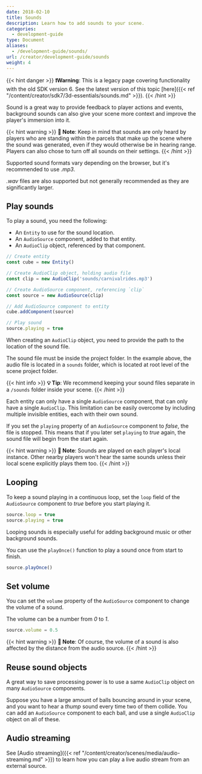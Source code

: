 ```yaml
---
date: 2018-02-10
title: Sounds
description: Learn how to add sounds to your scene.
categories:
  - development-guide
type: Document
aliases:
  - /development-guide/sounds/
url: /creator/development-guide/sounds
weight: 4
---
```


{{< hint danger >}}
**❗Warning**: This is a legacy page covering functionality with the old SDK version 6. See the latest version of this topic [here]({{< ref "/content/creator/sdk7/3d-essentials/sounds.md" >}}).
{{< /hint >}}

Sound is a great way to provide feedback to player actions and events, background sounds can also give your scene more context and improve the player's immersion into it.

{{< hint warning >}}
**📔 Note**: Keep in mind that sounds are only heard by players who are standing within the parcels that make up the scene where the sound was generated, even if they would otherwise be in hearing range. Players can also chose to turn off all sounds on their settings.
{{< /hint >}}

Supported sound formats vary depending on the browser, but it's recommended to use _.mp3_.

_.wav_ files are also supported but not generally recommended as they are significantly larger.

## Play sounds

To play a sound, you need the following:

- An `Entity` to use for the sound location.
- An `AudioSource` component, added to that entity.
- An `AudioClip` object, referenced by that component.

```ts
// Create entity
const cube = new Entity()

// Create AudioClip object, holding audio file
const clip = new AudioClip('sounds/carnivalrides.mp3')

// Create AudioSource component, referencing `clip`
const source = new AudioSource(clip)

// Add AudioSource component to entity
cube.addComponent(source)

// Play sound
source.playing = true
```

When creating an `AudioClip` object, you need to provide the path to the location of the sound file.

The sound file must be inside the project folder. In the example above, the audio file is located in a `sounds` folder, which is located at root level of the scene project folder.

{{< hint info >}}
**💡 Tip**: We recommend keeping your sound files separate in a `/sounds` folder inside your scene.
{{< /hint >}}

Each entity can only have a single `AudioSource` component, that can only have a single `AudioClip`. This limitation can be easily overcome by including multiple invisible entities, each with their own sound.

If you set the `playing` property of an `AudioSource` component to _false_, the file is stopped. This means that if you later set `playing` to _true_ again, the sound file will begin from the start again.

{{< hint warning >}}
**📔 Note**: Sounds are played on each player's local instance. Other nearby players won't hear the same sounds unless their local scene explicitly plays them too.
{{< /hint >}}

## Looping

To keep a sound playing in a continuous loop, set the `loop` field of the `AudioSource` component to _true_ before you start playing it.

```ts
source.loop = true
source.playing = true
```

Looping sounds is especially useful for adding background music or other background sounds.

You can use the `playOnce()` function to play a sound once from start to finish.

```ts
source.playOnce()
```

## Set volume

You can set the `volume` property of the `AudioSource` component to change the volume of a sound.

The volume can be a number from _0_ to _1_.

```ts
source.volume = 0.5
```

{{< hint warning >}}
**📔 Note**: Of course, the volume of a sound is also affected by the distance from the audio source.
{{< /hint >}}

## Reuse sound objects

A great way to save processing power is to use a same `AudioClip` object on many `AudioSource` components.

Suppose you have a large amount of balls bouncing around in your scene, and you want to hear a _thump_ sound every time two of them collide. You can add an `AudioSource` component to each ball, and use a single `AudioClip` object on all of these.

<!--
```ts
```
-->

## Audio streaming

See [Audio streaming]({{< ref "/content/creator/scenes/media/audio-streaming.md" >}}) to learn how you can play a live audio stream from an external source.
